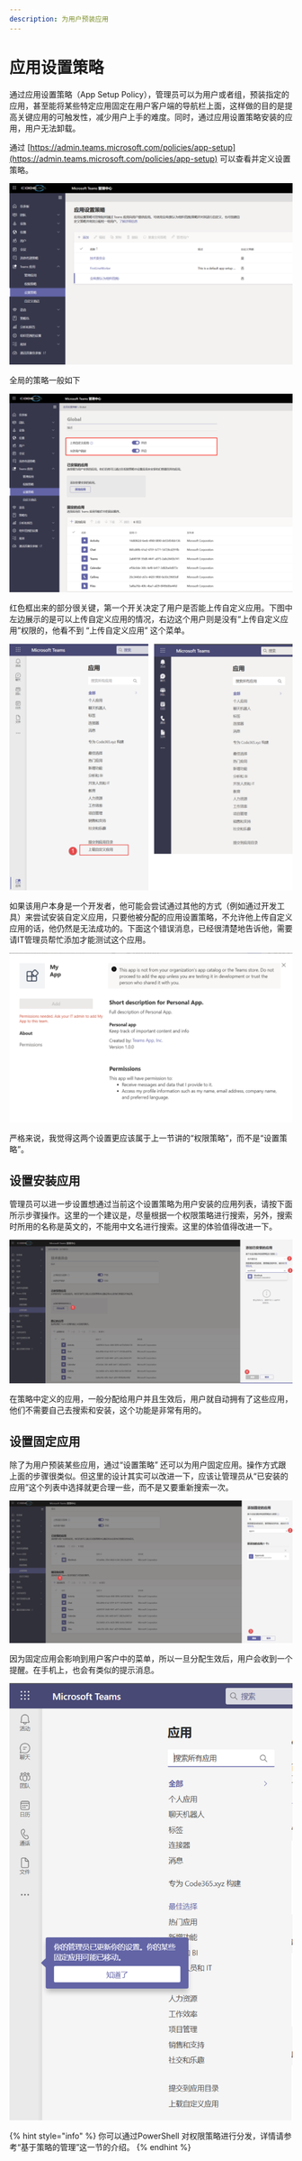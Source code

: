 ```yaml
---
description: 为用户预装应用
---
```


# 应用设置策略

通过应用设置策略（App Setup Policy），管理员可以为用户或者组，预装指定的应用，甚至能将某些特定应用固定在用户客户端的导航栏上面，这样做的目的是提高关键应用的可触发性，减少用户上手的难度。同时，通过应用设置策略安装的应用，用户无法卸载。

通过 [https://admin.teams.microsoft.com/policies/app-setup](https://admin.teams.microsoft.com/policies/app-setup) 可以查看并定义设置策略。

![](../.gitbook/assets/tu-pian-%20%28216%29.png)

全局的策略一般如下

![](../.gitbook/assets/tu-pian-%20%28205%29.png)

红色框出来的部分很关键，第一个开关决定了用户是否能上传自定义应用。下图中左边展示的是可以上传自定义应用的情况，右边这个用户则是没有“上传自定义应用”权限的，他看不到 “上传自定义应用” 这个菜单。

![](../.gitbook/assets/tu-pian-%20%28202%29.png)

如果该用户本身是一个开发者，他可能会尝试通过其他的方式（例如通过开发工具）来尝试安装自定义应用，只要他被分配的应用设置策略，不允许他上传自定义应用的话，他仍然是无法成功的。下面这个错误消息，已经很清楚地告诉他，需要请IT管理员帮忙添加才能测试这个应用。

![](../.gitbook/assets/tu-pian-%20%28218%29.png)

严格来说，我觉得这两个设置更应该属于上一节讲的“权限策略”，而不是“设置策略”。

## 设置安装应用

管理员可以进一步设置想通过当前这个设置策略为用户安装的应用列表，请按下面所示步骤操作。这里的一个建议是，尽量根据一个权限策略进行搜索，另外，搜索时所用的名称是英文的，不能用中文名进行搜索。这里的体验值得改进一下。

![](../.gitbook/assets/tu-pian-%20%28212%29.png)

在策略中定义的应用，一般分配给用户并且生效后，用户就自动拥有了这些应用，他们不需要自己去搜索和安装，这个功能是非常有用的。

## 设置固定应用

除了为用户预装某些应用，通过“设置策略” 还可以为用户固定应用。操作方式跟上面的步骤很类似。但这里的设计其实可以改进一下，应该让管理员从“已安装的应用”这个列表中选择就更合理一些，而不是又要重新搜索一次。

![](../.gitbook/assets/tu-pian-%20%28208%29.png)

因为固定应用会影响到用户客户中的菜单，所以一旦分配生效后，用户会收到一个提醒。在手机上，也会有类似的提示消息。

![](../.gitbook/assets/tu-pian-%20%28200%29.png)

{% hint style="info" %}
你可以通过PowerShell 对权限策略进行分发，详情请参考“基于策略的管理”这一节的介绍。
{% endhint %}

